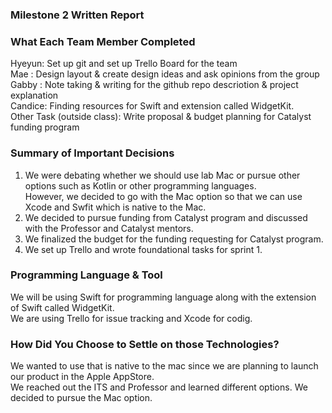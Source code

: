 ### Milestone 2 Written Report

### What Each Team Member Completed
Hyeyun: Set up git and set up Trello Board for the team </br>
Mae   : Design layout & create design ideas and ask opinions from the group </br>
Gabby : Note taking & writing for the github repo descriotion & project explanation </br>
Candice: Finding resources for Swift and extension called WidgetKit. </br>
Other Task (outside class): Write proposal & budget planning for Catalyst funding program</br>

### Summary of Important Decisions
1. We were debating whether we should use lab Mac or pursue other options such as Kotlin or other programming languages. </br> However, we decided to go with the Mac option so that we can use Xcode and Swfit which is native to the Mac.
2. We decided to pursue funding from Catalyst program and discussed with the Professor and Catalyst mentors.
3. We finalized the budget for the funding requesting for Catalyst program.
4. We set up Trello and wrote foundational tasks for sprint 1.

### Programming Language & Tool
We will be using Swift for programming language along with the extension of Swift called WidgetKit. </br>
We are using Trello for issue tracking and Xcode for codig. </br>

### How Did You Choose to Settle on those Technologies?
We wanted to use that is native to the mac since we are planning to launch our product in the Apple AppStore. </br>
We reached out the ITS and Professor and learned different options. We decided to pursue the Mac option. </br>


